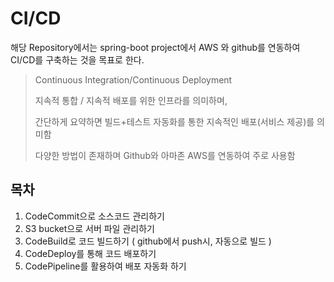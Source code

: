# CI/CD 

해당 Repository에서는 spring-boot project에서 AWS 와 github를 연동하여 CI/CD를 구축하는 것을 목표로 한다.

> Continuous Integration/Continuous Deployment
> 
> 지속적 통합 / 지속적 배포를 위한 인프라를 의미하며,
> 
> 간단하게 요약하면 빌드+테스트 자동화를 통한 지속적인 배포(서비스 제공)를 의미함
> 
> 다양한 방법이 존재하며 Github와 아마존 AWS를 연동하여 주로 사용함

## 목차
1. CodeCommit으로 소스코드 관리하기
2. S3 bucket으로 서버 파일 관리하기
3. CodeBuild로 코드 빌드하기 ( github에서 push시, 자동으로 빌드 )
4. CodeDeploy를 통해 코드 배포하기
5. CodePipeline를 활용하여 배포 자동화 하기